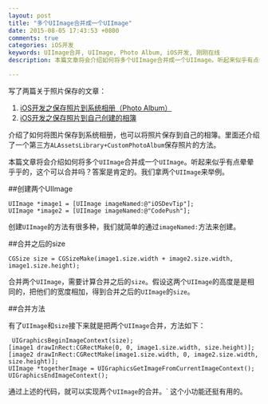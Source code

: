 ```yaml
---
layout: post
title: "多个UIImage合并成一个UIImage"
date: 2015-08-05 17:43:53 +0800
comments: true
categories: iOS开发
keywords: UIImage合并, UIImage, Photo Album, iOS开发, 刚刚在线
description: 本篇文章将会介绍如何将多个UIImage合并成一个UIImage。听起来似乎有点晕晕乎乎的，这个可以合并吗？答案是肯定的。我们拿两个UIImage来举例。

---
```


写了两篇关于照片保存的文章：

1. [iOS开发之保存照片到系统相册（Photo Album）](http://www.superqq.com/blog/2015/08/03/ioskai-fa-zhi-bao-cun-zhao-pian-dao-xi-tong-xiang-ce-%28photo-album%29/) 
2. [iOS开发之保存照片到自己创建的相簿](http://www.superqq.com/blog/2015/08/04/save-photo-to-own-album/)

介绍了如何将图片保存到系统相册，也可以将照片保存到自己的相簿。里面还介绍了一个第三方`ALAssetsLibrary+CustomPhotoAlbum`保存照片的方法。

本篇文章将会介绍如何将多个`UIImage`合并成一个`UIImage`。听起来似乎有点晕晕乎乎的，这个可以合并吗？答案是肯定的。我们拿两个`UIImage`来举例。

##创建两个UIImage
	
	UIImage *image1 = [UIImage imageNamed:@"iOSDevTip"];
	UIImage *image2 = [UIImage imageNamed:@"CodePush"];

创建`UIImage`的方法有很多种，我们就简单的通过`imageNamed:`方法来创建。

##合并之后的size

	CGSize size = CGSizeMake(image1.size.width + image2.size.width, image1.size.height);

合并两个`UIImage`，需要计算合并之后的`size`。假设这两个`UIImage`的高度是是相同的，把他们的宽度相加，得到合并之后的`UIImage`的`size`。

##合并方法
 
 
有了`UIImage`和`size`接下来就是把两个`UIImage`合并，方法如下：

	 UIGraphicsBeginImageContext(size);
    [image1 drawInRect:CGRectMake(0, 0, image1.size.width, size.height)];
    [image2 drawInRect:CGRectMake(image1.size.width, 0, image2.size.width, size.height)];
    UIImage *togetherImage = UIGraphicsGetImageFromCurrentImageContext();
    UIGraphicsEndImageContext();

通过上述的代码，就可以实现两个`UIImage`的合并。` 这个小功能还挺有用的。